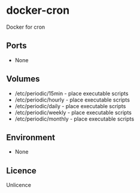 # docker-cron
Docker for cron

## Ports
- None

## Volumes
- /etc/periodic/15min - place executable scripts
- /etc/periodic/hourly - place executable scripts
- /etc/periodic/daily - place executable scripts
- /etc/periodic/weekly - place executable scripts
- /etc/periodic/monthly - place executable scripts

## Environment
- None

## Licence
Unlicence
